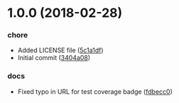 <a name="1.0.0"></a>
# 1.0.0 (2018-02-28)


### chore

* Added LICENSE file ([5c1a1df](https://github.com/jwarby/inquirer-maxlength-input-prompt/commit/5c1a1df))
* Initial commit ([3404a08](https://github.com/jwarby/inquirer-maxlength-input-prompt/commit/3404a08))

### docs

* Fixed typo in URL for test coverage badge ([fdbecc0](https://github.com/jwarby/inquirer-maxlength-input-prompt/commit/fdbecc0))



